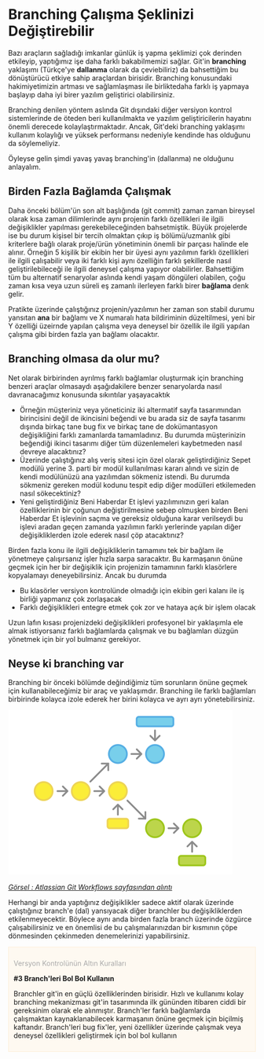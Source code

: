 # Branching Çalışma Şeklinizi Değiştirebilir

Bazı araçların sağladığı imkanlar günlük iş yapma şeklimizi çok derinden etkileyip, yaptığımız işe daha farklı bakabilmemizi sağlar. Git'in **branching** yaklaşımı (Türkçe'ye **dallanma** olarak da çeviebiliriz) da bahsettiğim bu dönüştürücü etkiye sahip araçlardan birisidir. Branching konusundaki hakimiyetimizin artması ve sağlamlaşması ile birliktedaha farklı iş yapmaya başlayıp daha iyi birer yazılım geliştirici olabilirsiniz.

Branching denilen yöntem aslında Git dışındaki diğer versiyon kontrol sistemlerinde de öteden beri kullanılmakta ve yazılım geliştiricilerin hayatını önemli derecede kolaylaştırmaktadır. Ancak, Git'deki branching yaklaşımı kullanım kolaylığı ve yüksek performansı nedeniyle kendinde has olduğunu da  söylemeliyiz.

Öyleyse gelin şimdi yavaş yavaş branching'in (dallanma) ne olduğunu anlayalım.

## Birden Fazla Bağlamda Çalışmak

Daha önceki bölüm'ün son alt başlığında (git commit) zaman zaman bireysel olarak kısa zaman dilimlerinde aynı projenin farklı özellikleri ile ilgili değişiklikler yapılması gerekebileceğinden bahsetmiştik. Büyük projelerde ise bu durum kişisel bir tercih olmaktan çıkıp iş bölümü/uzmanlık gibi kriterlere bağlı olarak proje/ürün yönetiminin önemli bir parçası halinde ele alınır. Örneğin 5 kişilik bir ekibin her bir üyesi aynı yazılımın farklı özellikleri ile ilgili çalışabilir veya iki farklı kişi aynı özelliğin farklı şekillerde nasıl geliştirilebileceği ile ilgili deneysel çalışma yapıyor olabilirler. Bahsettiğim tüm bu alternatif senaryolar aslında kendi yaşam döngüleri olabilen, çoğu zaman kısa veya uzun süreli eş zamanlı ilerleyen farklı birer **bağlama** denk gelir.

Pratikte üzerinde çalıştığınız projenin/yazılımın her zaman son stabil durumu yansıtan **ana** bir bağlamı ve X numaralı hata bildiriminin düzeltilmesi, yeni bir Y özelliği üzeirnde yapılan çalışma veya deneysel bir özellik ile ilgili yapılan çalışma gibi birden fazla yan bağlamı olacaktır.

## Branching olmasa da olur mu?

Net olarak birbirinden ayrılmış farklı bağlamlar oluşturmak için branching benzeri araçlar olmasaydı aşağıdakilere benzer senaryolarda nasıl davranacağımız konusunda sıkıntılar yaşayacaktık

* Örneğin müşteriniz veya yöneticiniz iki altermatif sayfa tasarımından birincisini değil de ikincisini beğendi ve bu arada siz de sayfa tasarımı dışında birkaç tane bug fix ve birkaç tane de dokümantasyon değişikliğini farklı zamanlarda tamamladınız. Bu durumda müşterinizin beğendiği ikinci tasarımı diğer tüm düzenlemeleri kaybetmeden nasıl devreye alacaktınız?
* Üzerinde çalıştığınız alış veriş sitesi için özel olarak geliştirdiğiniz Sepet modülü yerine 3. parti bir modül kullanılması kararı alındı ve sizin de kendi modülünüzü ana yazılımdan sökmeniz istendi. Bu durumda sökmeniz gereken modül kodunu tespit edip diğer modülleri etkilemeden nasıl sökecektiniz?
* Yeni geliştirdiğiniz Beni Haberdar Et işlevi yazılımınızın geri kalan özelliklerinin bir çoğunun değiştirilmesine sebep olmuşken birden Beni Haberdar Et işlevinin saçma ve gereksiz olduğuna karar verilseydi bu işlevi aradan geçen zamanda yazılımın farklı yerlerinde yapılan diğer değişikliklerden izole ederek nasıl çöp atacaktınız?

Birden fazla konu ile ilgili değişikliklerin tamamını tek bir bağlam ile yönetmeye çalışırsanız işler hızla sarpa saracaktır. Bu karmaşanın önüne geçmek için her bir değişiklik için projenizin tamamının farklı klasörlere kopyalamayı deneyebilirsiniz. Ancak bu durumda

* Bu klasörler versiyon kontrolünde olmadığı için ekibin geri kalanı ile iş birliği yapmanız çok zorlaşacak
* Farklı değişiklikleri entegre etmek çok zor ve hataya açık bir işlem olacak

Uzun lafın kısası projenizdeki değişiklikleri profesyonel bir yaklaşımla ele almak istiyorsanız farklı bağlamlarda çalışmak ve bu bağlamları düzgün yönetmek için bir yol bulmanız gerekiyor.

## Neyse ki branching var
Branching bir önceki bölümde değindiğimiz tüm sorunların önüne geçmek için kullanabileceğimiz bir araç ve yaklaşımdır. Branching ile farklı bağlamları birbirinde kolayca izole ederek her birini kolayca ve ayrı ayrı yönetebilirsiniz.

![Branching](./01_branching.png "Branching")

*[Görsel : Atlassian Git Workflows sayfasından alıntı](https://www.atlassian.com/git/workflows "Git Workflows")*

Herhangi bir anda yaptığınız değişiklikler sadece aktif olarak üzerinde çalıştığınız branch'e (dal) yansıyacak diğer branchler bu değişikliklerden etkilenmeyecektir. Böylece aynı anda birden fazla branch üzerinde özgürce çalışabilirsiniz ve en önemlisi de bu çalışmalarınızdan bir kısmının çöpe dönmesinden çekinmeden denemelerinizi yapabilirsiniz.

<div style="padding:10px;border:1px solid #fcedd7;background-color:#fef9f1">
<p style="color:darkgray">Versyon Kontrolünün Altın Kuralları</p>
<p style="font-weight:bold">#3 Branch'leri Bol Bol Kullanın </p>
<p>
Branchler git'in en güçlü özelliklerinden birisidir. Hızlı ve kullanımı kolay branching mekanizması git'in tasarımında ilk gününden itibaren ciddi bir gereksinim olarak ele alınmıştır. Branch'ler farklı bağlamlarda çalışmaktan kaynaklanabilecek karmaşanın önüne geçmek için biçilmiş kaftandır. Branch'leri bug fix'ler, yeni özellikler üzerinde çalışmak veya deneysel özellikleri geliştirmek için bol bol kullanın
</p>
</div>
